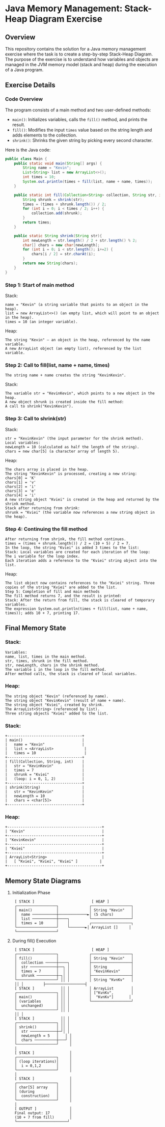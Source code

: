 # Java Memory Management: Stack-Heap Diagram Exercise

## Overview
This repository contains the solution for a Java memory management exercise where the task is to create a step-by-step Stack-Heap Diagram. The purpose of the exercise is to understand how variables and objects are managed in the JVM memory model (stack and heap) during the execution of a Java program.

## Exercise Details

### Code Overview
The program consists of a main method and two user-defined methods:
- `main()`: Initializes variables, calls the `fill()` method, and prints the result.
- `fill()`: Modifies the input `times` value based on the string length and adds elements to the collection.
- `shrink()`: Shrinks the given string by picking every second character.

Here is the Java code:

```java
public class Main {
    public static void main(String[] args) {
        String name = "Kevin";
        List<String> list = new ArrayList<>();
        int times = 10;
        System.out.println(times + fill(list, name + name, times));
    }

    public static int fill(Collection<String> collection, String str, int times){
        String shrunk = shrink(str);
        times = (times + shrunk.length()) / 2;
        for (int i = 0; i < times / 2; i++) {
            collection.add(shrunk);
        }
        return times;
    }

    public static String shrink(String str){
        int newLength = str.length() / 2 + str.length() % 2;
        char[] chars = new char[newLength];
        for (int i = 0; i < str.length(); i+=2) {
            chars[i / 2] = str.charAt(i);
        }
        return new String(chars);
    }
}
```

### **Step 1: Start of main method**

Stack:

    name = "Kevin" (a string variable that points to an object in the heap).
    list = new ArrayList<>() (an empty list, which will point to an object in the heap).
    times = 10 (an integer variable).
Heap:

    The string "Kevin" — an object in the heap, referenced by the name variable.
    A new ArrayList object (an empty list), referenced by the list variable.

### **Step 2: Call to fill(list, name + name, times)**
    The string name + name creates the string "KevinKevin".
Stack:

    The variable str = "KevinKevin", which points to a new object in the heap.
    A new object shrunk is created inside the fill method:
    A call to shrink("KevinKevin").

### Step 3: Call to shrink(str)
Stack:

    str = "KevinKevin" (the input parameter for the shrink method).
    Local variables:
    newLength = 10 (calculated as half the length of the string).
    chars = new char[5] (a character array of length 5).
Heap:

    The chars array is placed in the heap.
    The string "KevinKevin" is processed, creating a new string:
    chars[0] = 'K'
    chars[1] = 'v'
    chars[2] = 'i'
    chars[3] = 'e'
    chars[4] = 'i'
    A new string object "Kviei" is created in the heap and returned by the shrink method.
    Stack after returning from shrink:
    shrunk = "Kviei" (the variable now references a new string object in the heap).

### Step 4: Continuing the fill method
    After returning from shrink, the fill method continues.
    times = (times + shrunk.length()) / 2 = (10 + 5) / 2 = 7.
    In the loop, the string "Kviei" is added 3 times to the list:
    Stack: Local variables are created for each iteration of the loop:
    The i variable for the loop index.
    Each iteration adds a reference to the "Kviei" string object into the list.
Heap:

    The list object now contains references to the "Kviei" string. Three copies of the string "Kviei" are added to the list.
    Step 5: Completion of fill and main methods
    The fill method returns 7, and the result is printed:
    Stack: After the return from fill, the stack is cleared of temporary variables.
    The expression System.out.println(times + fill(list, name + name, times)); adds 10 + 7, printing 17.

## Final Memory State

### Stack:
    Variables:
    name, list, times in the main method.
    str, times, shrunk in the fill method.
    str, newLength, chars in the shrink method.
    The variable i in the loop in the fill method.
    After method calls, the stack is cleared of local variables.
### Heap:
    The string object "Kevin" (referenced by name).
    The string object "KevinKevin" (result of name + name).
    The string object "Kviei", created by shrink.
    The ArrayList<String> (referenced by list).
    Three string objects "Kviei" added to the list.


### Stack:
    +----------------------------------+
    | main()                           |
    |   name = "Kevin"                 |
    |   list = <ArrayList>              |
    |   times = 10                      |
    +----------------------------------+
    | fill(Collection, String, int)    |
    |   str = "KevinKevin"             |
    |   times = 7                      |
    |   shrunk = "Kviei"               |
    |   (loop: i = 0, 1, 2)            |
    +----------------------------------+
    | shrink(String)                   |
    |   str = "KevinKevin"             |
    |   newLength = 10                 |
    |   chars = <char[5]>              |
    +----------------------------------+

### Heap:
    +-------------------------------------------+
    | "Kevin"                                   |
    +-------------------------------------------+
    | "KevinKevin"                              |
    +-------------------------------------------+
    | "Kviei"                                   |
    +-------------------------------------------+
    | ArrayList<String>                         |
    |   [ "Kviei", "Kviei", "Kviei" ]          |
    +-------------------------------------------+


## Memory State Diagrams
1. Initialization Phase

        [ STACK ]                          [ HEAP ]
        ┌──────────────────┐              ┌──────────────────┐
        │ main()           │              │ String "Kevin"   │
        │  name ───────────┼─────────────►│ (5 chars)        │
        │  list ───────────┼────┐         └──────────────────┘
        │  times = 10      │    │         ┌──────────────────┐
        └──────────────────┘    └───────►│ ArrayList []     │
        └──────────────────┘

2. During fill() Execution
    
    
        [ STACK ]                          [ HEAP ]
        ┌──────────────────┐              ┌──────────────────┐
        │ fill()           │              │ String "Kevin"   │
        │  collection ─────┼────┐         ├──────────────────┤
        │  str ────────────┼──┐ │         │ String           │
        │  times = 7       │  │ │         │ "KevinKevin"     │
        │  shrunk ─────────┼─┐│ │         ├──────────────────┤
        └──────────────────┘ ││ │         │ String "KvnKv"   │
        ││ │         ├──────────────────┤
        [ STACK ]            ││ │         │ ArrayList        │
        ┌──────────────────┐ ││ │         │ ["KvnKv",        │
        │ main()           │ ││ │         │  "KvnKv"]       │
        │ (variables       │ ││ │         └──────────────────┘
        │  unchanged)      │ ││ │
        └──────────────────┘ ││ │
        ││ │
        [ STACK ]            ││ │
        ┌──────────────────┐ ││ │
        │ shrink()         │ ││ │
        │  str ────────────┼─┘│ │
        │  newLength = 5   │   │ │
        │  chars ──────────┼───┘ │
        └──────────────────┘     │
        │
        [ STACK ]                │
        ┌──────────────────┐     │
        │ (loop iterations)│     │
        │  i = 0,1,2       │     │
        └──────────────────┘     │
        │
        [ STACK ]                │
        ┌──────────────────┐     │
        │ char[5] array    │     │
        │ (during          │     │
        │  construction)   │     │
        └──────────────────┘     │
        │
        [ OUTPUT ]               │
        Final output: 17         │
        (10 + 7 from fill)       │
        └───────────────────────┘
